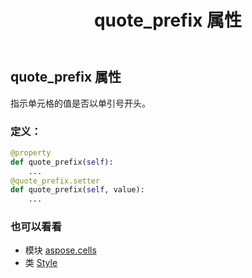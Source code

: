 ﻿---
title: quote_prefix 属性
second_title: Aspose.Cells for Python via .NET API 参考文献
description:
type: docs
weight: 380
url: /zh/python-net/aspose.cells/style/quote_prefix/
is_root: false
---
## quote_prefix 属性

指示单元格的值是否以单引号开头。
### 定义：
```python
@property
def quote_prefix(self):
    ...
@quote_prefix.setter
def quote_prefix(self, value):
    ...
```

### 也可以看看
* 模块 [aspose.cells](../../)
* 类 [Style](/cells/zh/python-net/aspose.cells/style)
